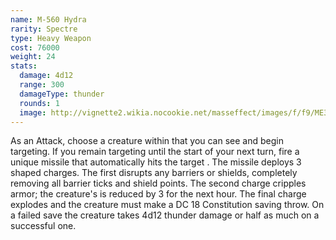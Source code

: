 ```yaml
---
name: M-560 Hydra
rarity: Spectre
type: Heavy Weapon
cost: 76000
weight: 24
stats:
  damage: 4d12
  range: 300
  damageType: thunder
  rounds: 1
  image: http://vignette2.wikia.nocookie.net/masseffect/images/f/f9/ME3_Hydra_Heavy_Weapon.png/revision/latest?cb=20120317194543
---
```

As an Attack, choose a creature within <me-distance length="150" /> that you can see and begin targeting. If you
remain targeting until the start of your next turn, fire a unique missile that automatically hits the target .
The missile deploys 3 shaped charges. The first disrupts any barriers or shields, completely removing all barrier ticks
and shield points. The second charge cripples armor; the creature's is reduced by 3 for the next hour. The final charge
explodes and the creature must make a DC 18 Constitution saving throw. On a failed save the creature takes 4d12 thunder
damage or half as much on a successful one.
